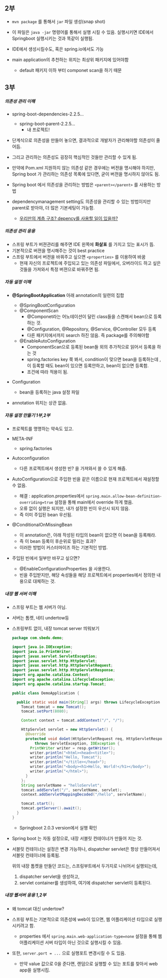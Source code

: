 

## 2부

- `mvn package` 를 통해서 `jar` 파일 생성(snap shot)
- 이 파일은 `java -jar` 명령어를 통해서 실행 시킬 수 있음. 실행시키면 IDE에서 Springboot 실행시키는 것과 똑같이 실행됨.

- IDE에서 생성시킬수도, 혹은 spring.io에서도 가능
- main application의 추천하는 위치는 최상위 패키지에 있어야함
  - default 패키지 이하 부터 componet scan을 하기 때문



## 3부

##### 의존성 관리 이해

- spring-boot-dependencies-2.2.5...
  - spring-boot-parent-2.2.5...
    - 내 프로젝트!

- 단계식으로 의존성을 만들어 놓으면, 결과적으로 개발자가 관리해야할 의존성이 줄어듬. 
- 그리고 관리하는 의존성도 굉장히 핵심적인 것들만 관리할 수 있게 됨.
- 만약에 Pom.xml 지원하지 않는 의존성 같은 경우에는 버젼을 명시해야 하지만, Spring boot 가 관리하는 의존성 목록에 있다면, 굳이 버젼을 명시하지 않아도 됨.
- Spring boot 에서 의존성을 관리하는 방법은 `<parent></parent>` 를 사용하는 방법

- dependencymanagement setting도 의존성을 관리할 수 있는 방법이지만 parent로 받아야, 더 많은 기본세팅이 가능함.

  - <u>우리만의 계층 구조? depency를 사용할 일이 있을까?</u>

  

##### 의존성 관리 응용

- 스프링 부트가 버젼관리를 해주면 IDE 왼쪽에 **화살표** 를 가지고 있는 표시가 뜸.
- 기본적으로 버젼을 명시해주는 것이 best practice
- 스프링 부트에서 버젼을 바꿔주고 싶으면 `<properties>` 를 이용하여 바꿈
  - 현재 자신의 프로젝트에 주입되고 있는 의존성 파일에서, 오버라이드 하고 싶은 것들을 가져와서 특정 버젼으로 바꿔주면 됨.



##### 자동 설정 이해

- **@SpringBootApplication** 아래 annotation의 일련의 집합
  - @SpringBootConfiguration
  - @ComponentScan
    - @Componet라는 어노테이션이 달린 class들을 스캔해서 bean으로 등록하는 것.
    - @Configuration, @Repository, @Service, @Controller 모두 등록
    - 다른 패키지에서까지 search 하진 않음. 즉 package를 주의해야함
  - @EnableAutoConfiguration 
    - ComponentScan으로 등록된 bean들 외의 추가적으로 읽어서 등록을 하는 것
    - spring.factories key 쭉 봐서, condition이 맞으면 bean을 등록하는데 , 이 등록할 때도 bean이 있으면 등록안하고, bean이 없으면 등록함.
    - 조건에 따라 적용이 됨.
- Configuration
  - bean을 등록하는 java 설정 파일

- annotation 위치는 상관 없음.



##### 자동 설정 만들기 1부,2부

- 프로젝트를 명명하는 약속도 있고.
- META-INF
  - spring.factories
- Autoconfiguration 
  - 다른 프로젝트에서 생성한 빈? 을 가져와서 쓸 수 있게 해줌.

- AutoConfiguration으로 주입한 빈을 같은 이름으로 현재 프로젝트에서 재설정할 수 없음.
  - 해결 : application.properties에서 `spring.main.allow-bean-definition-overriding=true` 설정을 통해 main에서 override 하게 했음.
  - 오류 없이 실행은 되지만, 내가 설정한 빈이 우선시 되지 않음.
  - 즉 이미 주입된 bean 우선됨.
- @ConditionalOnMissingBean
  - 이 annotation은, 아래 작성된 타입의 bean이 없으면 이 bean을 등록해라.
  - 즉 이 bean 등록이 후순위로 밀리는 효과?
  - 이러한 방법이 커스터마이즈 하는 기본적인 방법.

- 주입된 빈에서 일부만 바꾸고 싶으면?
  - @EnableConfigurationProperties 을 사용한다.
  - 빈을 주입받지만, 해당 속성들을 해당 프로젝트에서 properties에서 정의한 내용으로 대체하는 것.



##### 내장 웹 서버 이해

- 스프링 부트는 웹 서버가 아님.

- 서버는 톰켓, 네티 undertow등

- 스프링부트 없이, 내장 tomcat server 띄워보기

  ```java
  package com.sbedu.demo;
  
  import java.io.IOException;
  import java.io.PrintWriter;
  import javax.servlet.ServletException;
  import javax.servlet.http.HttpServlet;
  import javax.servlet.http.HttpServletRequest;
  import javax.servlet.http.HttpServletResponse;
  import org.apache.catalina.Context;
  import org.apache.catalina.LifecycleException;
  import org.apache.catalina.startup.Tomcat;
  
  public class DemoApplication {
  
    public static void main(String[] args) throws LifecycleException {
      Tomcat tomcat = new Tomcat();
      tomcat.setPort(8080);
  
      Context context = tomcat.addContext("/", "/");
  
      HttpServlet servlet = new HttpServlet() {
        @Override
        protected void doGet(HttpServletRequest req, HttpServletResponse resp)
            throws ServletException, IOException {
          PrintWriter writer = resp.getWriter();
          writer.println("<html><head><title>");
          writer.println("Hello, Tomcat");
          writer.println("</title></head>");
          writer.println("<body><h1>Hello, World!</h1></body>");
          writer.println("</html>");
        }
      };
      String servletName = "helloServlet";
      tomcat.addServlet("/", servletName, servlet);
      context.addServletMappingDecoded("/hello", servletName);
  
      tomcat.start();
      tomcat.getServer().await();
    }
  }
  ```

  - Springboot 2.0.3 version에서 실행 확인

- Spring boot 는 자동 설정으로, 내장 서블릿 컨테이너가 만들어 지는 것.

- 서블릿 컨테이너는 설정은 변경 가능하나, dispatcher servlet은 항상 만들어져서 서블릿 컨테이너에 등록됨.

  위의 내장 톰켓을 만들던 코드는, 스프링부트에서 두가지로 나뉘어서 실행되는데,

  1. dispatcher servlet을 생성하고,
  2. servlet container를 생성하여, 여기에 dispatcher servlet이 등록된다.



##### 내장 웹서버 응용 1,2부

- 왜 tomcat 대신 undertow?

- 스프링 부트는 기본적으로 의존성에 web이 있으면, 웹 어플리케이션 타입으로 실행시키려고 함.
  - properties 에서 `spring.main.web-application-type=none` 설정을 통해 웹 어플리케이션 서버 타입이 아닌 것으로 실행시킬 수 있음.

- 또한, `server.port = ...` 으로 실행포트 변경시킬 수 도 있음.
  - 만약 value 값으로 0을 준다면, 랜덤으로 실행할 수 있는 포트를 찾아서 web app을 실행시킴.